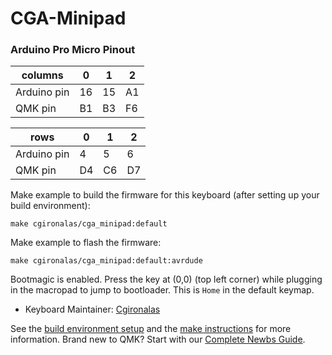 # CGA-Minipad

### Arduino Pro Micro Pinout
| columns     |  0  |  1  |  2  |
| ----------- | --- | --- | --- |
| Arduino pin | 16  | 15  | A1  |
| QMK pin     | B1  | B3  | F6  |

| rows        |  0  |  1  |  2  |
| ----------- | --- | --- | --- |
| Arduino pin | 4   | 5   | 6   |
| QMK pin     | D4  | C6  | D7  |


Make example to build the firmware for this keyboard (after setting up your build environment):

    make cgironalas/cga_minipad:default

Make example to flash the firmware:

    make cgironalas/cga_minipad:default:avrdude

Bootmagic is enabled. Press the key at (0,0) (top left corner) while plugging in the macropad to jump to bootloader. This is `Home` in the default keymap.

* Keyboard Maintainer: [Cgironalas](https://github.com/Cgironalas)

See the [build environment setup](https://docs.qmk.fm/#/getting_started_build_tools) and the [make instructions](https://docs.qmk.fm/#/getting_started_make_guide) for more information. Brand new to QMK? Start with our [Complete Newbs Guide](https://docs.qmk.fm/#/newbs).
